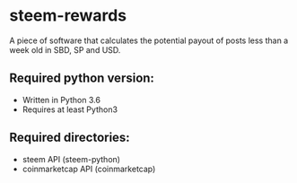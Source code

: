 # steem-rewards
A piece of software that calculates the potential payout of posts less than a week old in SBD, SP and USD.

## Required python version:

* Written in Python 3.6
* Requires at least Python3

## Required directories:

* steem API (steem-python)
* coinmarketcap API (coinmarketcap)
